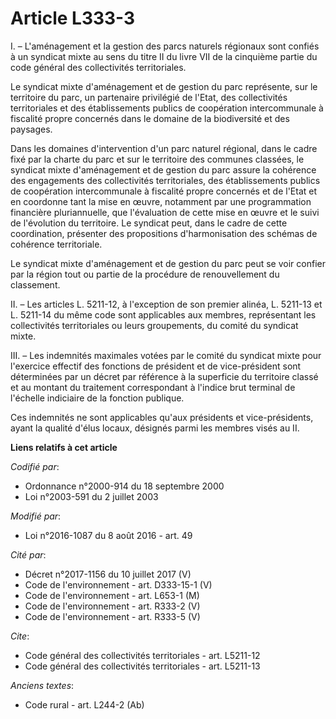# Article L333-3

I. – L'aménagement et la gestion des parcs naturels régionaux sont confiés à un syndicat mixte au sens du titre II du livre
VII de la cinquième partie du code général des collectivités territoriales.

Le syndicat mixte d'aménagement et de gestion du parc représente, sur le territoire du parc, un partenaire privilégié de
l'Etat, des collectivités territoriales et des établissements publics de coopération intercommunale à fiscalité propre
concernés dans le domaine de la biodiversité et des paysages.

Dans les domaines d'intervention d'un parc naturel régional, dans le cadre fixé par la charte du parc et sur le territoire
des communes classées, le syndicat mixte d'aménagement et de gestion du parc assure la cohérence des engagements des
collectivités territoriales, des établissements publics de coopération intercommunale à fiscalité propre concernés et de
l'Etat et en coordonne tant la mise en œuvre, notamment par une programmation financière pluriannuelle, que l'évaluation de
cette mise en œuvre et le suivi de l'évolution du territoire. Le syndicat peut, dans le cadre de cette coordination,
présenter des propositions d'harmonisation des schémas de cohérence territoriale.

Le syndicat mixte d'aménagement et de gestion du parc peut se voir confier par la région tout ou partie de la procédure de
renouvellement du classement.

II. – Les articles L. 5211-12, à l'exception de son premier alinéa, L. 5211-13 et L. 5211-14 du même code sont applicables
aux membres, représentant les collectivités territoriales ou leurs groupements, du comité du syndicat mixte.

III. – Les indemnités maximales votées par le comité du syndicat mixte pour l'exercice effectif des fonctions de président et
de vice-président sont déterminées par un décret par référence à la superficie du territoire classé et au montant du
traitement correspondant à l'indice brut terminal de l'échelle indiciaire de la fonction publique.

Ces indemnités ne sont applicables qu'aux présidents et vice-présidents, ayant la qualité d'élus locaux, désignés parmi les
membres visés au II.

**Liens relatifs à cet article**

_Codifié par_:

  - Ordonnance n°2000-914 du 18 septembre 2000
  - Loi n°2003-591 du 2 juillet 2003

_Modifié par_:

  - Loi n°2016-1087 du 8 août 2016 - art. 49

_Cité par_:

  - Décret n°2017-1156 du 10 juillet 2017 (V)
  - Code de l'environnement - art. D333-15-1 (V)
  - Code de l'environnement - art. L653-1 (M)
  - Code de l'environnement - art. R333-2 (V)
  - Code de l'environnement - art. R333-5 (V)

_Cite_:

  - Code général des collectivités territoriales - art. L5211-12
  - Code général des collectivités territoriales - art. L5211-13

_Anciens textes_:

  - Code rural - art. L244-2 (Ab)
